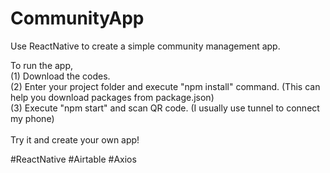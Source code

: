 # CommunityApp
Use ReactNative to create a simple community management app.

To run the app,<br>
(1) Download the codes.<br>
(2) Enter your project folder and execute "npm install" command. (This can help you download packages from package.json)<br>
(3) Execute "npm start" and scan QR code. (I usually use tunnel to connect my phone)<br>
<br>
Try it and create your own app!

#ReactNative
#Airtable
#Axios

